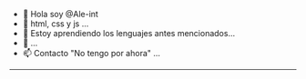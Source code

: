 - 👋 Hola soy @Ale-int
- 👀 html, css y js ...
- 🌱 Estoy aprendiendo los lenguajes antes mencionados...
- 💞️  ...
- 📫 Contacto "No tengo por ahora" ...
---------------------------------------------------------------------------
